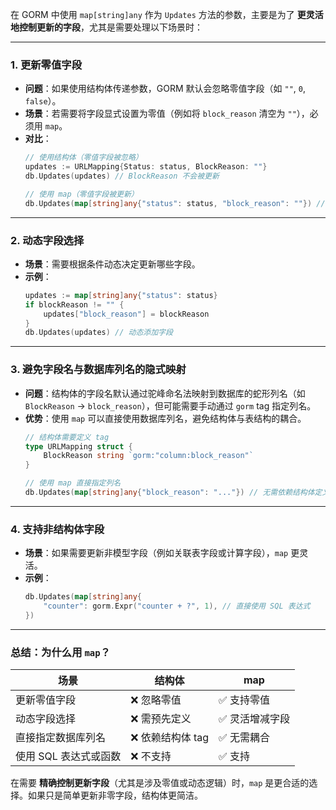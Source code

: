 在 GORM 中使用 `map[string]any` 作为 `Updates` 方法的参数，主要是为了 **更灵活地控制更新的字段**，尤其是需要处理以下场景时：

---

### 1. **更新零值字段**
   - **问题**：如果使用结构体传递参数，GORM 默认会忽略零值字段（如 `""`, `0`, `false`）。
   - **场景**：若需要将字段显式设置为零值（例如将 `block_reason` 清空为 `""`），必须用 `map`。
   - **对比**：
     ```go
     // 使用结构体（零值字段被忽略）
     updates := URLMapping{Status: status, BlockReason: ""}
     db.Updates(updates) // BlockReason 不会被更新

     // 使用 map（零值字段被更新）
     db.Updates(map[string]any{"status": status, "block_reason": ""}) // BlockReason 被设置为空字符串
     ```

---

### 2. **动态字段选择**
   - **场景**：需要根据条件动态决定更新哪些字段。
   - **示例**：
     ```go
     updates := map[string]any{"status": status}
     if blockReason != "" {
         updates["block_reason"] = blockReason
     }
     db.Updates(updates) // 动态添加字段
     ```

---

### 3. **避免字段名与数据库列名的隐式映射**
   - **问题**：结构体的字段名默认通过驼峰命名法映射到数据库的蛇形列名（如 `BlockReason` → `block_reason`），但可能需要手动通过 `gorm` tag 指定列名。
   - **优势**：使用 `map` 可以直接使用数据库列名，避免结构体与表结构的耦合。
     ```go
     // 结构体需要定义 tag
     type URLMapping struct {
         BlockReason string `gorm:"column:block_reason"`
     }

     // 使用 map 直接指定列名
     db.Updates(map[string]any{"block_reason": "..."}) // 无需依赖结构体定义
     ```

---

### 4. **支持非结构体字段**
   - **场景**：如果需要更新非模型字段（例如关联表字段或计算字段），`map` 更灵活。
   - **示例**：
     ```go
     db.Updates(map[string]any{
         "counter": gorm.Expr("counter + ?", 1), // 直接使用 SQL 表达式
     })
     ```

---

### 总结：为什么用 `map`？
| 场景                  | 结构体              | map               |
|-----------------------|---------------------|-------------------|
| 更新零值字段           | ❌ 忽略零值          | ✅ 支持零值        |
| 动态字段选择           | ❌ 需预先定义        | ✅ 灵活增减字段     |
| 直接指定数据库列名      | ❌ 依赖结构体 tag    | ✅ 无需耦合        |
| 使用 SQL 表达式或函数  | ❌ 不支持           | ✅ 支持            |

在需要 **精确控制更新字段**（尤其是涉及零值或动态逻辑）时，`map` 是更合适的选择。如果只是简单更新非零字段，结构体更简洁。